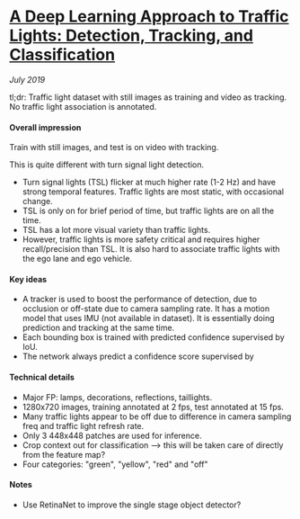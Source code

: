 # [A Deep Learning Approach to Traffic Lights: Detection, Tracking, and Classification](https://doi.org/10.1109/ICRA.2017.7989163)

_July 2019_

tl;dr: Traffic light dataset with still images as training and video as tracking. No traffic light association is annotated.

#### Overall impression
Train with still images, and test is on video with tracking.

This is quite different with turn signal light detection. 

- Turn signal lights (TSL) flicker at much higher rate (1-2 Hz) and have strong temporal features. Traffic lights are most static, with occasional change.
- TSL is only on for brief period of time, but traffic lights are on all the time. 
- TSL has a lot more visual variety than traffic lights. 
- However, traffic lights is more safety critical and requires higher recall/precision than TSL. It is also hard to associate traffic lights with the ego lane and ego vehicle.


#### Key ideas
- A tracker is used to boost the performance of detection, due to occlusion or off-state due to camera sampling rate. It has a motion model that uses IMU (not available in dataset). It is essentially doing prediction and tracking at the same time.
- Each bounding box is trained with predicted confidence supervised by IoU. 
- The network always predict a confidence score supervised by 

#### Technical details
- Major FP: lamps, decorations, reflections, taillights.
- 1280x720 images, training annotated at 2 fps, test annotated at 15 fps.
- Many traffic lights appear to be off due to difference in camera sampling freq and traffic light refresh rate.
- Only 3 448x448 patches are used for inference. 
- Crop context out for classification --> this will be taken care of directly from the feature map?
- Four categories: "green", "yellow", "red" and "off"

#### Notes
- Use RetinaNet to improve the single stage object detector?

